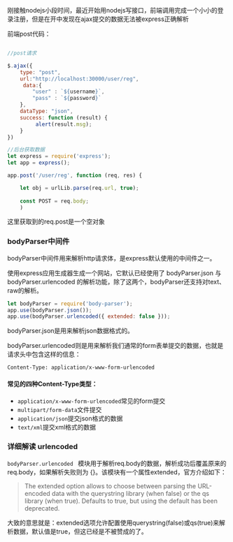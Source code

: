 刚接触nodejs小段时间，最近开始用nodejs写接口，前端调用完成一个小小的登录注册，但是在开中发现在ajax提交的数据无法被express正确解析

前端post代码：



``` javascript

//post请求

$.ajax({
    type: "post",
    url:"http://localhost:30000/user/reg",
     data:{
        "user" : `${username}`,
        "pass" : `${password}`
    },
    dataType: "json",
    success: function (result) {
         alert(result.msg);
    }
})

//后台获取数据
let express = require('express');
let app = express();

app.post('/user/reg', function (req, res) {

    let obj = urlLib.parse(req.url, true);
    
    const POST = req.body;
    )

```
这里获取到的req.post是一个空对象

### bodyParser中间件
bodyParser中间件用来解析http请求体，是express默认使用的中间件之一。

使用express应用生成器生成一个网站，它默认已经使用了  bodyParser.json  与  bodyParser.urlencoded  的解析功能，除了这两个，bodyParser还支持对text、raw的解析。

```javascript
let bodyParser = require('body-parser');
app.use(bodyParser.json());
app.use(bodyParser.urlencoded({ extended: false }));
```

bodyParser.json是用来解析json数据格式的。

bodyParser.urlencoded则是用来解析我们通常的form表单提交的数据，也就是请求头中包含这样的信息： 
```
Content-Type: application/x-www-form-urlencoded 

```

#### 常见的四种Content-Type类型：

- `application/x-www-form-urlencoded`常见的form提交
- `multipart/form-data`文件提交
- `application/json`提交json格式的数据
- `text/xml`提交xml格式的数据


### 详细解读 urlencoded

`bodyParser.urlencoded ` 模块用于解析req.body的数据，解析成功后覆盖原来的req.body，如果解析失败则为 {}。该模块有一个属性extended，官方介绍如下：

> The extended option allows to choose between parsing the URL-encoded data with the querystring library (when false) or the qs library (when true). Defaults to true, but using the default has been deprecated.

大致的意思就是：extended选项允许配置使用querystring(false)或qs(true)来解析数据，默认值是true，但这已经是不被赞成的了。
